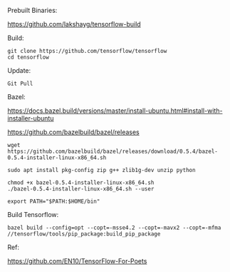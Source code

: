 Prebuilt Binaries:

https://github.com/lakshayg/tensorflow-build

Build:
    
    git clone https://github.com/tensorflow/tensorflow 
    cd tensorflow

Update:

    Git Pull

Bazel:

https://docs.bazel.build/versions/master/install-ubuntu.html#install-with-installer-ubuntu

https://github.com/bazelbuild/bazel/releases

    wget https://github.com/bazelbuild/bazel/releases/download/0.5.4/bazel-0.5.4-installer-linux-x86_64.sh
    
    sudo apt install pkg-config zip g++ zlib1g-dev unzip python
    
    chmod +x bazel-0.5.4-installer-linux-x86_64.sh
    ./bazel-0.5.4-installer-linux-x86_64.sh --user
    
    export PATH="$PATH:$HOME/bin"

Build Tensorflow:

    bazel build --config=opt --copt=-msse4.2 --copt=-mavx2 --copt=-mfma //tensorflow/tools/pip_package:build_pip_package
    
Ref:

https://github.com/EN10/TensorFlow-For-Poets